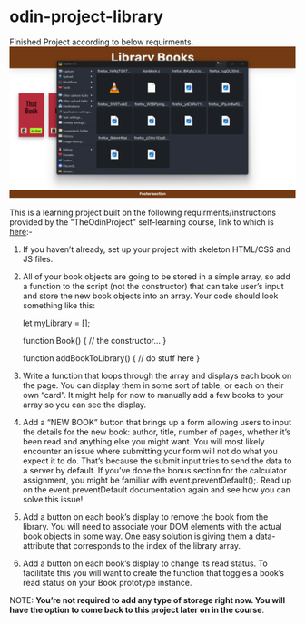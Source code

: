 # odin-project-library

Finished Project according to below requirments.
![](https://github.com/Paras14/odin-project-library/blob/main/chrome_vY58MyHbLk.gif)

This is a learning project built on the following requirments/instructions provided by the "TheOdinProject" self-learning course, link to which is [here](https://www.theodinproject.com/lessons/node-path-javascript-library):-

1. If you haven’t already, set up your project with skeleton HTML/CSS and JS files.

2. All of your book objects are going to be stored in a simple array, so add a function to the script (not the constructor) that can take user’s input and store the new book objects into an array. Your code should look something like this:

    let myLibrary = [];

    function Book() {
      // the constructor...
    }

    function addBookToLibrary() {
      // do stuff here
    }

3. Write a function that loops through the array and displays each book on the page. You can display them in some sort of table, or each on their own “card”. It might help for now to manually add a few books to your array so you can see the display.
    
4. Add a “NEW BOOK” button that brings up a form allowing users to input the details for the new book: author, title, number of pages, whether it’s been read and anything else you might want. You will most likely encounter an issue where submitting your form will not do what you expect it to do. That’s because the submit input tries to send the data to a server by default. If you’ve done the bonus section for the calculator assignment, you might be familiar with event.preventDefault();. Read up on the event.preventDefault documentation again and see how you can solve this issue!
    
5. Add a button on each book’s display to remove the book from the library.
You will need to associate your DOM elements with the actual book objects in some way. One easy solution is giving them a data-attribute that corresponds to the index of the library array.

6. Add a button on each book’s display to change its read status.
        To facilitate this you will want to create the function that toggles a book’s read status on your Book prototype instance.

NOTE: **You’re not required to add any type of storage right now. You will have the option to come back to this project later on in the course**.
